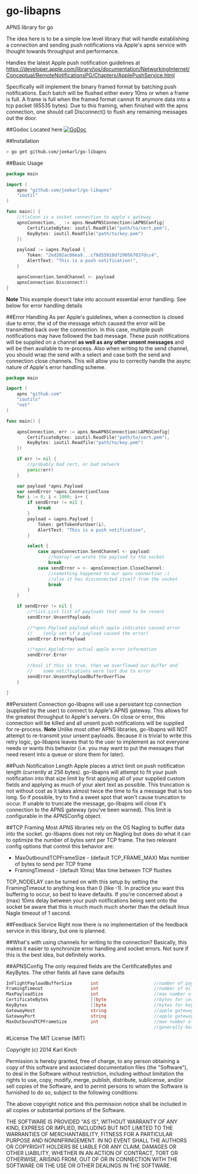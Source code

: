 go-libapns
==========

APNS library for go

The idea here is to be a simple low level library that will handle establishing a connection and sending push notifications via Apple's apns service with thought towards throughput and performance.

Handles the latest Apple push notification guidelines at https://developer.apple.com/library/ios/documentation/NetworkingInternet/Conceptual/RemoteNotificationsPG/Chapters/ApplePushService.html

Specifically will implement the binary framed format by batching push notifications. Each batch will be flushed either every 10ms or when a frame is full. A frame is full when the framed format cannot fit anymore data into a tcp packet (65535 bytes). Due to this framing, when finished with the apns connection, one should call Disconnect() to flush any remaining messages out the door.

##Godoc
Located here [![GoDoc](https://godoc.org/github.com/joekarl/go-libapns?status.svg)](https://godoc.org/github.com/joekarl/go-libapns)

##Installation

```bash
> go get github.com/joekarl/go-libapns
```

##Basic Usage
```go
package main

import (
    apns "github.com/joekarl/go-libapns"
    "ioutil"
)

func main() {
    //tlsConn is a socket connection to apple's gateway
    apnsConnection, _ := apns.NewAPNSConnection(&APNSConfig{
        CertificateBytes: ioutil.ReadFile("path/to/cert.pem"),
        KeyBytes: ioutil.Readfile("path/to/key.pem")
    })

    payload := &apns.Payload {
        Token: "2ed202ac08ea9...cf8d55910df290567037dcc4",
        AlertText: "This is a push notification!",
    }

    apnsConnection.SendChannel <- payload
    apnsConnection.Disconnect()
}
```
**Note** This example doesn't take into account essential error handling. See below for error handling details

##Error Handling
As per Apple's guidelines, when a connection is closed due to error, the id of the message which caused the error will be transmitted back over the connection. In this case, multiple push notifications may have followed the bad message. These push notifications will be supplied on a channel **as well as any other unsent messages** and will be then available to re-process. Also when writing to the send channel, you should wrap the send with a select and case both the send and connection close channels. This will allow you to correctly handle the async nature of Apple's error handling scheme.

```go
package main

import (
    apns "github.com"
    "ioutils"
    "net"
)

func main() {

    apnsConnection, err := apns.NewAPNSConnection(&APNSConfig{
        CertificateBytes: ioutil.ReadFile("path/to/cert.pem"),
        KeyBytes: ioutil.Readfile("path/to/key.pem")
    })

    if err != nil {
        //probably bad cert, or bad network 
        panic(err)
    }

    var payload *apns.Payload
    var sendError *apns.ConnectionClose
    for i := 0; i < 1000; i++ {
        if sendError != nil {
            break
        }
        payload = &apns.Payload {
            Token: getTokenForUser(i),
            AlertText: "This is a push notification",
        }

        select {
            case apnsConnection.SendChannel <- payload:
                //hooray! we wrote the payload to the socket
                break
            case sendError = <- apnsConnection.CloseChannel:
                //something happened to our apns connection :(
                //also it has disconnected itself from the socket
                break
        }
    }

    if sendError != nil {
        //*list.List list of payloads that need to be resent
        sendError.UnsentPayloads

        //*apns.Payload payload which apple indicates caused error
        //    (only set if a payload caused the error)
        sendError.ErrorPayload

        //*apns.AppleError actual apple error information
        sendError.Error

        //bool if this is true, then we overflowed our buffer and
        //    some notifications were lost due to error
        sendError.UnsentPayloadBufferOverflow
    }

}
```

##Persistent Connection
go-libapns will use a persistant tcp connection (supplied by the user) to connect to Apple's APNS gateway. This allows for the greatest throughput to Apple's servers. On close or error, this connection will be killed and all unsent push notifications will be supplied for re-process. **Note** Unlike most other APNS libraries, go-libapns will NOT attempt to re-transmit your unsent payloads. Because it is trivial to write this retry logic, go-libapns leaves that to the user to implement as not everyone needs or wants this behavior (i.e. you may want to put the messages that need resent into a queue or store them for later).

##Push Notification Length
Apple places a strict limit on push notification length (currently at 256 bytes). go-libapns will attempt to fit your push notification into that size limit by first applying all of your supplied custom fields and applying as much of your alert text as possible. This truncation is not without cost as it takes almost twice the time to fix a message that is too long. So if possible, try to find a sweet spot that won't cause truncation to occur. If unable to truncate the message, go-libapns will close it's connection to the APNS gateway (you've been warned). This limit is configurable in the APNSConfig object.

##TCP Framing
Most APNS libraries rely on the OS Nagling to buffer data into the socket. go-libapns does not rely on Nagling but does do what it can to optimize the number of bytes sent per TCP frame. The two relevant config options that control this behavior are:

* MaxOutboundTCPFrameSize - (default TCP_FRAME_MAX) Max number of bytes to send per TCP frame
* FramingTimeout - (default 10ms) Max time between TCP flushes

TCP_NODELAY can be turned on with this setup by setting the FramingTimeout to anything less than 0 (like -1). In practice you want this buffering to occur, so best to leave defaults. If you're concerned about a (max) 10ms delay between your push notifications being sent onto the socket be aware that this is much much much shorter than the default linux Nagle timeout of 1 second.

##Feedback Service
Right now there is no implementation of the feedback service in this library, but one is planned.

##What's with using channels for writing to the connection?
Basically, this makes it easier to synchronize error handling and socket errors. Not sure if this is the best idea, but definitely works.

##APNSConfig
The only required fields are the CertificateBytes and KeyBytes. 
The other fields all have sane defaults

```go
InFlightPayloadBufferSize       int                     //number of payloads to keep for error purposes, defaults to 10000
FramingTimeout                  int                     //number of milliseconds between frame flushes, defaults to 10ms
MaxPayloadSize                  int                     //max number of bytes allowed in payload, defaults to 256
CertificateBytes                []byte                  //bytes for cert.pem : required
KeyBytes                        []byte                  //bytes for key.pem : required
GatewayHost                     string                  //apple gateway, defaults to "gateway.push.apple.com"
GatewayPort                     string                  //apple gateway port, defaults to "2195"
MaxOutboundTCPFrameSize         int                     //max number of bytes to frame data to, defaults to TCP_FRAME_MAX
                                                        //generally best to NOT set this and use the default
```

#License
The MIT License (MIT)

Copyright (c) 2014 Karl Kirch

Permission is hereby granted, free of charge, to any person obtaining a copy
of this software and associated documentation files (the "Software"), to deal
in the Software without restriction, including without limitation the rights
to use, copy, modify, merge, publish, distribute, sublicense, and/or sell
copies of the Software, and to permit persons to whom the Software is
furnished to do so, subject to the following conditions:

The above copyright notice and this permission notice shall be included in all
copies or substantial portions of the Software.

THE SOFTWARE IS PROVIDED "AS IS", WITHOUT WARRANTY OF ANY KIND, EXPRESS OR
IMPLIED, INCLUDING BUT NOT LIMITED TO THE WARRANTIES OF MERCHANTABILITY,
FITNESS FOR A PARTICULAR PURPOSE AND NONINFRINGEMENT. IN NO EVENT SHALL THE
AUTHORS OR COPYRIGHT HOLDERS BE LIABLE FOR ANY CLAIM, DAMAGES OR OTHER
LIABILITY, WHETHER IN AN ACTION OF CONTRACT, TORT OR OTHERWISE, ARISING FROM,
OUT OF OR IN CONNECTION WITH THE SOFTWARE OR THE USE OR OTHER DEALINGS IN THE
SOFTWARE.
